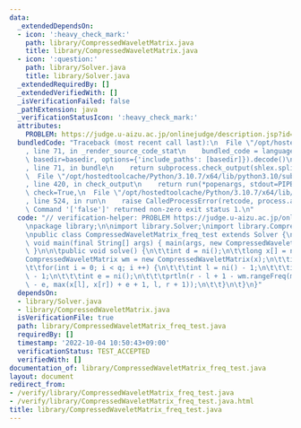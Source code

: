 ```yaml
---
data:
  _extendedDependsOn:
  - icon: ':heavy_check_mark:'
    path: library/CompressedWaveletMatrix.java
    title: library/CompressedWaveletMatrix.java
  - icon: ':question:'
    path: library/Solver.java
    title: library/Solver.java
  _extendedRequiredBy: []
  _extendedVerifiedWith: []
  _isVerificationFailed: false
  _pathExtension: java
  _verificationStatusIcon: ':heavy_check_mark:'
  attributes:
    PROBLEM: https://judge.u-aizu.ac.jp/onlinejudge/description.jsp?id=2674
  bundledCode: "Traceback (most recent call last):\n  File \"/opt/hostedtoolcache/Python/3.10.7/x64/lib/python3.10/site-packages/onlinejudge_verify/documentation/build.py\"\
    , line 71, in _render_source_code_stat\n    bundled_code = language.bundle(stat.path,\
    \ basedir=basedir, options={'include_paths': [basedir]}).decode()\n  File \"/opt/hostedtoolcache/Python/3.10.7/x64/lib/python3.10/site-packages/onlinejudge_verify/languages/user_defined.py\"\
    , line 71, in bundle\n    return subprocess.check_output(shlex.split(command))\n\
    \  File \"/opt/hostedtoolcache/Python/3.10.7/x64/lib/python3.10/subprocess.py\"\
    , line 420, in check_output\n    return run(*popenargs, stdout=PIPE, timeout=timeout,\
    \ check=True,\n  File \"/opt/hostedtoolcache/Python/3.10.7/x64/lib/python3.10/subprocess.py\"\
    , line 524, in run\n    raise CalledProcessError(retcode, process.args,\nsubprocess.CalledProcessError:\
    \ Command '['false']' returned non-zero exit status 1.\n"
  code: "// verification-helper: PROBLEM https://judge.u-aizu.ac.jp/onlinejudge/description.jsp?id=2674\n\
    \npackage library;\n\nimport library.Solver;\nimport library.CompressedWaveletMatrix;\n\
    \npublic class CompressedWaveletMatrix_freq_test extends Solver {\n\tpublic static\
    \ void main(final String[] args) { main(args, new CompressedWaveletMatrix_freq_test());\
    \ }\n\n\tpublic void solve() {\n\t\tint d = ni();\n\t\tlong x[] = nl(d);\n\t\t\
    CompressedWaveletMatrix wm = new CompressedWaveletMatrix(x);\n\t\tint q = ni();\n\
    \t\tfor(int i = 0; i < q; i ++) {\n\t\t\tint l = ni() - 1;\n\t\t\tint r = ni()\
    \ - 1;\n\t\t\tint e = ni();\n\t\t\tprtln(r - l + 1 - wm.rangeFreq(min(x[l], x[r])\
    \ - e, max(x[l], x[r]) + e + 1, l, r + 1));\n\t\t}\n\t}\n}"
  dependsOn:
  - library/Solver.java
  - library/CompressedWaveletMatrix.java
  isVerificationFile: true
  path: library/CompressedWaveletMatrix_freq_test.java
  requiredBy: []
  timestamp: '2022-10-04 10:50:43+09:00'
  verificationStatus: TEST_ACCEPTED
  verifiedWith: []
documentation_of: library/CompressedWaveletMatrix_freq_test.java
layout: document
redirect_from:
- /verify/library/CompressedWaveletMatrix_freq_test.java
- /verify/library/CompressedWaveletMatrix_freq_test.java.html
title: library/CompressedWaveletMatrix_freq_test.java
---
```

